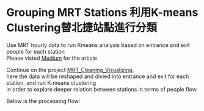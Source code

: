 # Grouping MRT Stations  利用K-means Clustering替北捷站點進行分類
Use MRT hourly data to run Kmeans analysis based on entrance and exit people for each station 
</br>
Please visted [Medium](https://medium.com/urban-matters/%E6%8D%B7%E9%81%8B%E5%88%86%E6%99%822-f351661ce609) for the article

Continue on the project [MRT_Cleaning_Visualizing](https://github.com/ShihWen/MRT_Cleaning_Visualizing), </br>
here the data will be reshaped and divied into entrance and exit for each station, and run K-means clustering</br>
in order to explore deeper relation between stations in terms of people flow.</br>

Below is the processing flow:


